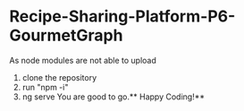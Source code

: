 # Recipe-Sharing-Platform-P6-GourmetGraph

As node modules are not able to upload
  1) clone the repository
  2) run "npm -i"
  3) ng serve
You are good to go.** Happy Coding!**
